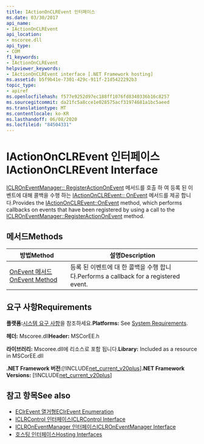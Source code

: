 ```yaml
---
title: IActionOnCLREvent 인터페이스
ms.date: 03/30/2017
api_name:
- IActionOnCLREvent
api_location:
- mscoree.dll
api_type:
- COM
f1_keywords:
- IActionOnCLREvent
helpviewer_keywords:
- IActionOnCLREvent interface [.NET Framework hosting]
ms.assetid: b5f9b41e-7301-429c-911f-21d5422292b3
topic_type:
- apiref
ms.openlocfilehash: f577e9252d97ec188ff1076fd8340336b16c8257
ms.sourcegitcommit: da21fc5a8cce1e028575acf31974681a1bc5aeed
ms.translationtype: MT
ms.contentlocale: ko-KR
ms.lasthandoff: 06/08/2020
ms.locfileid: "84504331"
---
```

# <a name="iactiononclrevent-interface"></a><span data-ttu-id="e5403-102">IActionOnCLREvent 인터페이스</span><span class="sxs-lookup"><span data-stu-id="e5403-102">IActionOnCLREvent Interface</span></span>
<span data-ttu-id="e5403-103">[ICLROnEventManager:: RegisterActionOnEvent](iclroneventmanager-registeractiononevent-method.md) 메서드를 호출 하 여 등록 된 이벤트에 대해 콜백을 수행 하는 [IActionOnCLREvent:: OnEvent](iactiononclrevent-onevent-method.md) 메서드를 제공 합니다.</span><span class="sxs-lookup"><span data-stu-id="e5403-103">Provides the [IActionOnCLREvent::OnEvent](iactiononclrevent-onevent-method.md) method, which performs callbacks on events that have been registered by using a call to the [ICLROnEventManager::RegisterActionOnEvent](iclroneventmanager-registeractiononevent-method.md) method.</span></span>  
  
## <a name="methods"></a><span data-ttu-id="e5403-104">메서드</span><span class="sxs-lookup"><span data-stu-id="e5403-104">Methods</span></span>  
  
|<span data-ttu-id="e5403-105">방법</span><span class="sxs-lookup"><span data-stu-id="e5403-105">Method</span></span>|<span data-ttu-id="e5403-106">설명</span><span class="sxs-lookup"><span data-stu-id="e5403-106">Description</span></span>|  
|------------|-----------------|  
|[<span data-ttu-id="e5403-107">OnEvent 메서드</span><span class="sxs-lookup"><span data-stu-id="e5403-107">OnEvent Method</span></span>](iactiononclrevent-onevent-method.md)|<span data-ttu-id="e5403-108">등록 된 이벤트에 대 한 콜백을 수행 합니다.</span><span class="sxs-lookup"><span data-stu-id="e5403-108">Performs a callback for a registered event.</span></span>|  
  
## <a name="requirements"></a><span data-ttu-id="e5403-109">요구 사항</span><span class="sxs-lookup"><span data-stu-id="e5403-109">Requirements</span></span>  
 <span data-ttu-id="e5403-110">**플랫폼:**[시스템 요구 사항](../../get-started/system-requirements.md)을 참조하세요.</span><span class="sxs-lookup"><span data-stu-id="e5403-110">**Platforms:** See [System Requirements](../../get-started/system-requirements.md).</span></span>  
  
 <span data-ttu-id="e5403-111">**헤더:** Mscoree.dll</span><span class="sxs-lookup"><span data-stu-id="e5403-111">**Header:** MSCorEE.h</span></span>  
  
 <span data-ttu-id="e5403-112">**라이브러리:** Mscoree.dll에 리소스로 포함 됩니다.</span><span class="sxs-lookup"><span data-stu-id="e5403-112">**Library:** Included as a resource in MSCorEE.dll</span></span>  
  
 <span data-ttu-id="e5403-113">**.NET Framework 버전:**[!INCLUDE[net_current_v20plus](../../../../includes/net-current-v20plus-md.md)]</span><span class="sxs-lookup"><span data-stu-id="e5403-113">**.NET Framework Versions:** [!INCLUDE[net_current_v20plus](../../../../includes/net-current-v20plus-md.md)]</span></span>  
  
## <a name="see-also"></a><span data-ttu-id="e5403-114">참고 항목</span><span class="sxs-lookup"><span data-stu-id="e5403-114">See also</span></span>

- [<span data-ttu-id="e5403-115">EClrEvent 열거형</span><span class="sxs-lookup"><span data-stu-id="e5403-115">EClrEvent Enumeration</span></span>](eclrevent-enumeration.md)
- [<span data-ttu-id="e5403-116">ICLRControl 인터페이스</span><span class="sxs-lookup"><span data-stu-id="e5403-116">ICLRControl Interface</span></span>](iclrcontrol-interface.md)
- [<span data-ttu-id="e5403-117">ICLROnEventManager 인터페이스</span><span class="sxs-lookup"><span data-stu-id="e5403-117">ICLROnEventManager Interface</span></span>](iclroneventmanager-interface.md)
- [<span data-ttu-id="e5403-118">호스팅 인터페이스</span><span class="sxs-lookup"><span data-stu-id="e5403-118">Hosting Interfaces</span></span>](hosting-interfaces.md)
